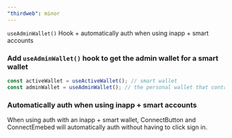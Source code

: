 ```yaml
---
"thirdweb": minor
---
```


`useAdminWallet()` Hook + automatically auth when using inapp + smart accounts

### Add `useAdminWallet()` hook to get the admin wallet for a smart wallet

```ts
const activeWallet = useActiveWallet(); // smart wallet
const adminWallet = useAdminWallet(); // the personal wallet that controls the smart wallet
```

### Automatically auth when using inapp + smart accounts

When using auth with an inapp + smart wallet, ConnectButton and ConnectEmebed will automatically auth without having to click sign in.
